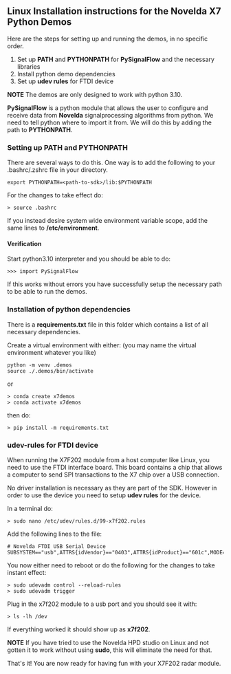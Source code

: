## Linux Installation instructions for the Novelda X7 Python Demos ##

Here are the steps for setting up and running the demos, in no specific order.

1. Set up __PATH__  and __PYTHONPATH__ for __PySignalFlow__ and the necessary libraries
2. Install python demo dependencies
3. Set up __udev rules__ for FTDI device

**NOTE** The demos are only designed to work with python 3.10. 

__PySignalFlow__ is a python module that allows the user to configure and receive data from __Novelda__ signalprocessing algorithms from python. We need to tell python where to import it from. We will do this by adding the path to __PYTHONPATH__.

### Setting up PATH and PYTHONPATH ###
There are several ways to do this. One way is to add the following to your .bashrc/.zshrc file in your <home> directory.

``` 
export PYTHONPATH=<path-to-sdk>/lib:$PYTHONPATH
```

For the changes to take effect do:
``` 
> source .bashrc
```

If you instead desire system wide environment variable scope, add the same lines to __/etc/environment__.

#### Verification ####
Start python3.10 interpreter and you should be able to do:
``` 
>>> import PySignalFlow
```
If this works without errors you have successfully setup the necessary path to be able to run the demos.


### Installation of python dependencies ###
There is a __requirements.txt__ file in this folder which contains a list of all necessary dependencies.

Create a virtual environment with either: (you may name the virtual environment whatever you like)
```
python -m venv .demos
source ./.demos/bin/activate
```

or
```
> conda create x7demos
> conda activate x7demos
```

then do:
```
> pip install -m requirements.txt
```



### udev-rules for FTDI device ###
When running the X7F202 module from a host computer like Linux, you need to use the
FTDI interface board. This board contains a chip that allows a computer to send SPI transactions to the 
X7 chip over a USB connection.

No driver installation is necessary as they are part of the SDK. However in order to use the device you need to setup
__udev rules__ for the device.

In a terminal do:

``` 
> sudo nano /etc/udev/rules.d/99-x7f202.rules 
```

Add the following lines to the file:

``` 
# Novelda FTDI USB Serial Device
SUBSYSTEM=="usb",ATTRS{idVendor}=="0403",ATTRS{idProduct}=="601c",MODE="0777",GROUP="dialout",SYMLINK+="x7f202"
```

You now either need to reboot or do the following for the changes to take instant effect:

```
> sudo udevadm control --reload-rules
> sudo udevadm trigger
```

Plug in the x7f202 module to a usb port and you should see it with:

```
> ls -lh /dev
```

If everything worked it should show up as __x7f202__.

**NOTE** If you have tried to use the Novelda HPD studio on Linux and not gotten it to work without using __sudo__, this will
eliminate the need for that.


That's it! You are now ready for having fun with your X7F202 radar module.